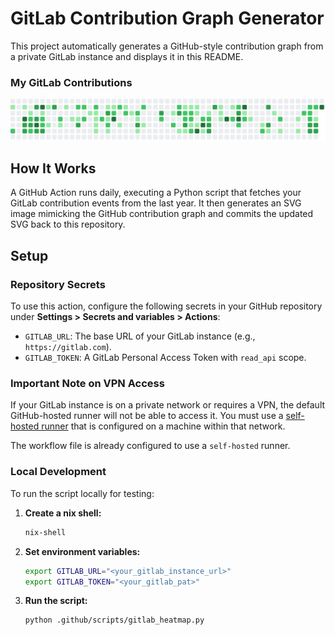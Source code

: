 # GitLab Contribution Graph Generator

This project automatically generates a GitHub-style contribution graph from a private GitLab instance and displays it in this README.

### My GitLab Contributions

![GitLab Contributions](./gitlab-graph.svg)

## How It Works

A GitHub Action runs daily, executing a Python script that fetches your GitLab contribution events from the last year. It then generates an SVG image mimicking the GitHub contribution graph and commits the updated SVG back to this repository.

## Setup

### Repository Secrets

To use this action, configure the following secrets in your GitHub repository under **Settings > Secrets and variables > Actions**:

-   `GITLAB_URL`: The base URL of your GitLab instance (e.g., `https://gitlab.com`).
-   `GITLAB_TOKEN`: A GitLab Personal Access Token with `read_api` scope.

### Important Note on VPN Access

If your GitLab instance is on a private network or requires a VPN, the default GitHub-hosted runner will not be able to access it. You must use a [self-hosted runner](https://docs.github.com/en/actions/hosting-your-own-runners/about-self-hosted-runners) that is configured on a machine within that network.

The workflow file is already configured to use a `self-hosted` runner.

### Local Development

To run the script locally for testing:

1.  **Create a nix shell:**
    ```bash
    nix-shell
    ```

2.  **Set environment variables:**
    ```bash
    export GITLAB_URL="<your_gitlab_instance_url>"
    export GITLAB_TOKEN="<your_gitlab_pat>"
    ```

3.  **Run the script:**
    ```bash
    python .github/scripts/gitlab_heatmap.py
    ```
